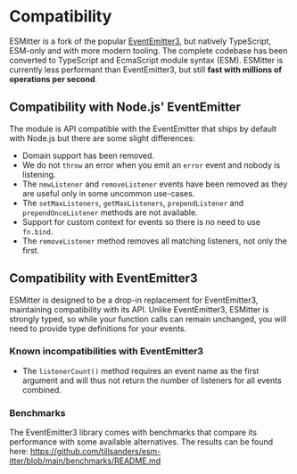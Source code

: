 # Compatibility

ESMitter is a fork of the popular [EventEmitter3](https://github.com/primus/eventemitter3), but
natively TypeScript, ESM-only and with more modern tooling. The complete codebase has been converted
to TypeScript and EcmaScript module syntax (ESM). ESMitter is currently less performant than
EventEmitter3, but still **fast with millions of operations per second**.

## Compatibility with Node.js' EventEmitter

The module is API compatible with the EventEmitter that ships by default with Node.js but there are
some slight differences:

- Domain support has been removed.
- We do not `throw` an error when you emit an `error` event and nobody is
  listening.
- The `newListener` and `removeListener` events have been removed as they
  are useful only in some uncommon use-cases.
- The `setMaxListeners`, `getMaxListeners`, `prependListener` and
  `prependOnceListener` methods are not available.
- Support for custom context for events so there is no need to use `fn.bind`.
- The `removeListener` method removes all matching listeners, not only the
  first.

## Compatibility with EventEmitter3

ESMitter is designed to be a drop-in replacement for EventEmitter3, maintaining compatibility with
its API. Unlike EventEmitter3, ESMitter is strongly typed, so while your function calls can remain
unchanged, you will need to provide type definitions for your events.

### Known incompatibilities with EventEmitter3

- The `listenerCount()` method requires an event name as the first argument and will thus not
  return the number of listeners for all events combined.

### Benchmarks

The EventEmitter3 library comes with benchmarks that compare its performance with some
available alternatives. The results can be found here:
<https://github.com/tillsanders/esm-itter/blob/main/benchmarks/README.md>
